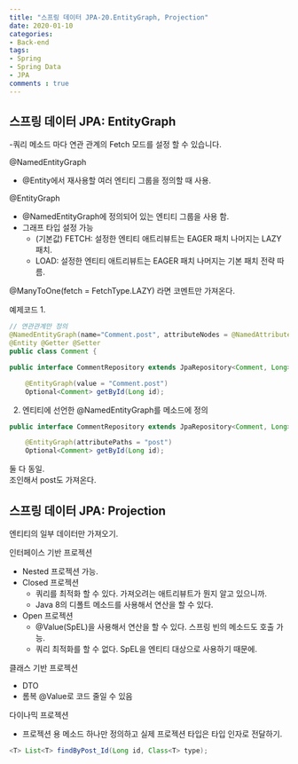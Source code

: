 ```yaml
---
title: "스프링 데이터 JPA-20.EntityGraph, Projection"
date: 2020-01-10
categories: 
- Back-end
tags:
- Spring 
- Spring Data
- JPA
comments : true
---
```


## 스프링 데이터 JPA: EntityGraph
-쿼리 메소드 마다 연관 관계의 Fetch 모드를 설정 할 수 있습니다.

@NamedEntityGraph
- @Entity에서 재사용할 여러 엔티티 그룹을 정의할 때 사용.

@EntityGraph
- @NamedEntityGraph에 정의되어 있는 엔티티 그룹을 사용 함.
- 그래프 타입 설정 가능
  - (기본값) FETCH: 설정한 엔티티 애트리뷰트는 EAGER 패치 나머지는 LAZY 패치.
  - LOAD: 설정한 엔티티 애트리뷰트는 EAGER 패치 나머지는 기본 패치 전략 따름.



@ManyToOne(fetch = FetchType.LAZY)
라면 코멘트만 가져온다.

예제코드
1.
~~~java
// 연관관계만 정의
@NamedEntityGraph(name="Comment.post", attributeNodes = @NamedAttributeNode("post"))
@Entity @Getter @Setter
public class Comment {
~~~

~~~java
public interface CommentRepository extends JpaRepository<Comment, Long> {

    @EntityGraph(value = "Comment.post")
    Optional<Comment> getById(Long id);
~~~

2. 엔티티에 선언한 @NamedEntityGraph를 메소드에 정의
~~~java
public interface CommentRepository extends JpaRepository<Comment, Long> {

    @EntityGraph(attributePaths = "post")
    Optional<Comment> getById(Long id);
~~~

둘 다 동일.     
조인해서 post도 가져온다.


## 스프링 데이터 JPA: Projection
엔티티의 일부 데이터만 가져오기.

인터페이스 기반 프로젝션
- Nested 프로젝션 가능.
- Closed 프로젝션
  - 쿼리를 최적화 할 수 있다. 가져오려는 애트리뷰트가 뭔지 알고 있으니까.
  - Java 8의 디폴트 메소드를 사용해서 연산을 할 수 있다.
- Open 프로젝션
  - @Value(SpEL)을 사용해서 연산을 할 수 있다. 스프링 빈의 메소드도 호출 가능.
  - 쿼리 최적화를 할 수 없다. SpEL을 엔티티 대상으로 사용하기 때문에.

클래스 기반 프로젝션
- DTO
- 롬복 @Value로 코드 줄일 수 있음

다이나믹 프로젝션
- 프로젝션 용 메소드 하나만 정의하고 실제 프로젝션 타입은 타입 인자로 전달하기.

~~~java
<T> List<T> findByPost_Id(Long id, Class<T> type);
~~~
